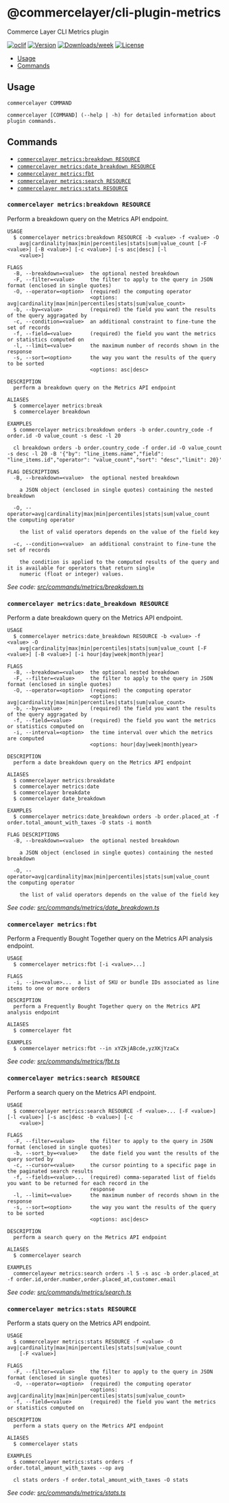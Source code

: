 # @commercelayer/cli-plugin-metrics

Commerce Layer CLI Metrics plugin

[![oclif](https://img.shields.io/badge/cli-oclif-brightgreen.svg)](https://oclif.io)
[![Version](https://img.shields.io/npm/v/@commercelayer/cli-plugin-metrics.svg)](https://npmjs.org/package/@commercelayer/cli-plugin-metrics)
[![Downloads/week](https://img.shields.io/npm/dw/@commercelayer/cli-plugin-metrics.svg)](https://npmjs.org/package/@commercelayer/cli-plugin-metrics)
[![License](https://img.shields.io/npm/l/@commercelayer/cli-plugin-metrics.svg)](https://github.com/@commercelayer/cli-plugin-metrics/blob/master/package.json)

<!-- toc -->

* [Usage](#usage)
* [Commands](#commands)
<!-- tocstop -->
## Usage
<!-- usage -->

```sh-session
commercelayer COMMAND

commercelayer [COMMAND] (--help | -h) for detailed information about plugin commands.
```
<!-- usagestop -->
## Commands
<!-- commands -->

* [`commercelayer metrics:breakdown RESOURCE`](#commercelayer-metricsbreakdown-resource)
* [`commercelayer metrics:date_breakdown RESOURCE`](#commercelayer-metricsdate_breakdown-resource)
* [`commercelayer metrics:fbt`](#commercelayer-metricsfbt)
* [`commercelayer metrics:search RESOURCE`](#commercelayer-metricssearch-resource)
* [`commercelayer metrics:stats RESOURCE`](#commercelayer-metricsstats-resource)

### `commercelayer metrics:breakdown RESOURCE`

Perform a breakdown query on the Metrics API endpoint.

```sh-session
USAGE
  $ commercelayer metrics:breakdown RESOURCE -b <value> -f <value> -O
    avg|cardinality|max|min|percentiles|stats|sum|value_count [-F <value>] [-B <value>] [-c <value>] [-s asc|desc] [-l
    <value>]

FLAGS
  -B, --breakdown=<value>  the optional nested breakdown
  -F, --filter=<value>     the filter to apply to the query in JSON format (enclosed in single quotes)
  -O, --operator=<option>  (required) the computing operator
                           <options: avg|cardinality|max|min|percentiles|stats|sum|value_count>
  -b, --by=<value>         (required) the field you want the results of the query aggragated by
  -c, --condition=<value>  an additional constraint to fine-tune the set of records
  -f, --field=<value>      (required) the field you want the metrics or statistics computed on
  -l, --limit=<value>      the maximum number of records shown in the response
  -s, --sort=<option>      the way you want the results of the query to be sorted
                           <options: asc|desc>

DESCRIPTION
  perform a breakdown query on the Metrics API endpoint

ALIASES
  $ commercelayer metrics:break
  $ commercelayer breakdown

EXAMPLES
  $ commercelayer metrics:breakdown orders -b order.country_code -f order.id -O value_count -s desc -l 20

  cl breakdown orders -b order.country_code -f order.id -O value_count -s desc -l 20 -B '{"by": "line_items.name","field": "line_items.id","operator": "value_count","sort": "desc","limit": 20}'

FLAG DESCRIPTIONS
  -B, --breakdown=<value>  the optional nested breakdown

    a JSON object (enclosed in single quotes) containing the nested breakdown

  -O, --operator=avg|cardinality|max|min|percentiles|stats|sum|value_count  the computing operator

    the list of valid operators depends on the value of the field key

  -c, --condition=<value>  an additional constraint to fine-tune the set of records

    the condition is applied to the computed results of the query and it is available for operators that return single
    numeric (float or integer) values.
```

_See code: [src/commands/metrics/breakdown.ts](https://github.com/commercelayer/commercelayer-cli-plugin-metrics/blob/main/src/commands/metrics/breakdown.ts)_

### `commercelayer metrics:date_breakdown RESOURCE`

Perform a date breakdown query on the Metrics API endpoint.

```sh-session
USAGE
  $ commercelayer metrics:date_breakdown RESOURCE -b <value> -f <value> -O
    avg|cardinality|max|min|percentiles|stats|sum|value_count [-F <value>] [-B <value>] [-i hour|day|week|month|year]

FLAGS
  -B, --breakdown=<value>  the optional nested breakdown
  -F, --filter=<value>     the filter to apply to the query in JSON format (enclosed in single quotes)
  -O, --operator=<option>  (required) the computing operator
                           <options: avg|cardinality|max|min|percentiles|stats|sum|value_count>
  -b, --by=<value>         (required) the field you want the results of the query aggragated by
  -f, --field=<value>      (required) the field you want the metrics or statistics computed on
  -i, --interval=<option>  the time interval over which the metrics are computed
                           <options: hour|day|week|month|year>

DESCRIPTION
  perform a date breakdown query on the Metrics API endpoint

ALIASES
  $ commercelayer metrics:breakdate
  $ commercelayer metrics:date
  $ commercelayer breakdate
  $ commercelayer date_breakdown

EXAMPLES
  $ commercelayer metrics:date_breakdown orders -b order.placed_at -f order.total_amount_with_taxes -O stats -i month

FLAG DESCRIPTIONS
  -B, --breakdown=<value>  the optional nested breakdown

    a JSON object (enclosed in single quotes) containing the nested breakdown

  -O, --operator=avg|cardinality|max|min|percentiles|stats|sum|value_count  the computing operator

    the list of valid operators depends on the value of the field key
```

_See code: [src/commands/metrics/date_breakdown.ts](https://github.com/commercelayer/commercelayer-cli-plugin-metrics/blob/main/src/commands/metrics/date_breakdown.ts)_

### `commercelayer metrics:fbt`

Perform a Frequently Bought Together query on the Metrics API analysis endpoint.

```sh-session
USAGE
  $ commercelayer metrics:fbt [-i <value>...]

FLAGS
  -i, --in=<value>...  a list of SKU or bundle IDs associated as line items to one or more orders

DESCRIPTION
  perform a Frequently Bought Together query on the Metrics API analysis endpoint

ALIASES
  $ commercelayer fbt

EXAMPLES
  $ commercelayer metrics:fbt --in xYZkjABcde,yzXKjYzaCx
```

_See code: [src/commands/metrics/fbt.ts](https://github.com/commercelayer/commercelayer-cli-plugin-metrics/blob/main/src/commands/metrics/fbt.ts)_

### `commercelayer metrics:search RESOURCE`

Perform a search query on the Metrics API endpoint.

```sh-session
USAGE
  $ commercelayer metrics:search RESOURCE -f <value>... [-F <value>] [-l <value>] [-s asc|desc -b <value>] [-c
    <value>]

FLAGS
  -F, --filter=<value>     the filter to apply to the query in JSON format (enclosed in single quotes)
  -b, --sort_by=<value>    the date field you want the results of the query sorted by
  -c, --cursor=<value>     the cursor pointing to a specific page in the paginated search results
  -f, --fields=<value>...  (required) comma-separated list of fields you want to be returned for each record in the
                           response
  -l, --limit=<value>      the maximum number of records shown in the response
  -s, --sort=<option>      the way you want the results of the query to be sorted
                           <options: asc|desc>

DESCRIPTION
  perform a search query on the Metrics API endpoint

ALIASES
  $ commercelayer search

EXAMPLES
  commercelayewr metrics:search orders -l 5 -s asc -b order.placed_at -f order.id,order.number,order.placed_at,customer.email
```

_See code: [src/commands/metrics/search.ts](https://github.com/commercelayer/commercelayer-cli-plugin-metrics/blob/main/src/commands/metrics/search.ts)_

### `commercelayer metrics:stats RESOURCE`

Perform a stats query on the Metrics API endpoint.

```sh-session
USAGE
  $ commercelayer metrics:stats RESOURCE -f <value> -O avg|cardinality|max|min|percentiles|stats|sum|value_count
    [-F <value>]

FLAGS
  -F, --filter=<value>     the filter to apply to the query in JSON format (enclosed in single quotes)
  -O, --operator=<option>  (required) the computing operator
                           <options: avg|cardinality|max|min|percentiles|stats|sum|value_count>
  -f, --field=<value>      (required) the field you want the metrics or statistics computed on

DESCRIPTION
  perform a stats query on the Metrics API endpoint

ALIASES
  $ commercelayer stats

EXAMPLES
  $ commercelayer metrics:stats orders -f order.total_amount_with_taxes --op avg

  cl stats orders -f order.total_amount_with_taxes -O stats
```

_See code: [src/commands/metrics/stats.ts](https://github.com/commercelayer/commercelayer-cli-plugin-metrics/blob/main/src/commands/metrics/stats.ts)_
<!-- commandsstop -->
